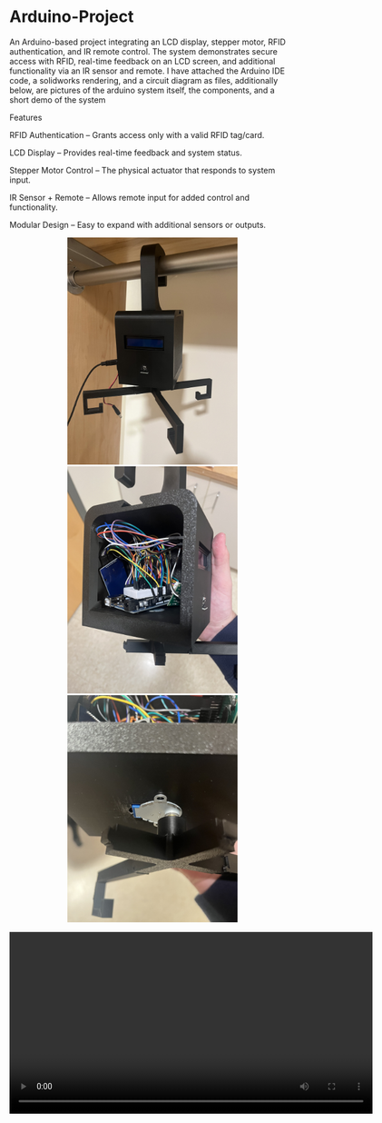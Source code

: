# Arduino-Project
An Arduino-based project integrating an LCD display, stepper motor, RFID authentication, and IR remote control. The system demonstrates secure access with RFID, real-time feedback on an LCD screen, and additional functionality via an IR sensor and remote. I have attached the Arduino IDE code, a solidworks rendering, and a circuit diagram as files, additionally below, are pictures of the arduino system itself, the components, and a short demo of the system

Features

RFID Authentication – Grants access only with a valid RFID tag/card.

LCD Display – Provides real-time feedback and system status.

Stepper Motor Control – The physical actuator that responds to system input.

IR Sensor + Remote – Allows remote input for added control and functionality.

Modular Design – Easy to expand with additional sensors or outputs.

<p align="center">
  <img src="Display1.jpg" alt="Display1" width="300"/>
  <img src="Display2.jpg" alt="Display2" width="300"/>
  <img src="Display3.jpg" alt="Display3" width="300"/>
</p>

<p align="center">
  <video src="Display Video.mov" controls width="640">
    Your browser does not support the video tag.
  </video>
</p>
